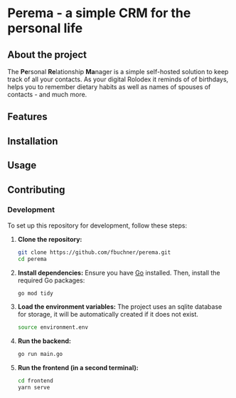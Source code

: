 # Perema - a simple CRM for the personal life

## About the project
The **Pe**rsonal **Re**lationship **Ma**nager is a simple self-hosted solution to keep track of all your contacts. As your digital Rolodex it reminds of of birthdays, helps you to remember dietary habits as well as names of spouses of contacts - and much more.

## Features


## Installation


## Usage


## Contributing

### Development
To set up this repository for development, follow these steps:

1. **Clone the repository:**
    ```sh
    git clone https://github.com/fbuchner/perema.git
    cd perema
    ```

1. **Install dependencies:**
    Ensure you have [Go](https://golang.org/doc/install) installed. Then, install the required Go packages:
    ```sh
    go mod tidy
    ```

1. **Load the environment variables:**
    The project uses an sqlite database for storage, it will be automatically created if it does not exist.
    ```sh
    source environment.env
    ```

1. **Run the backend:**
    ```sh
    go run main.go
    ```

1. **Run the frontend (in a second terminal):**
    ```sh
    cd frontend
    yarn serve
    ```



